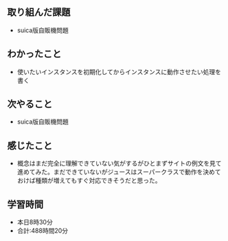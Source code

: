 ## 取り組んだ課題
- suica版自販機問題
## わかったこと
- 使いたいインスタンスを初期化してからインスタンスに動作させたい処理を書く
## 次やること
- suica版自販機問題
## 感じたこと
- 概念はまだ完全に理解できていない気がするがひとまずサイトの例文を見て進めてみた。まだできていないがジュースはスーパークラスで動作を決めておけば種類が増えてもすぐ対応できそうだと思った。
## 学習時間
- 本日8時30分<br>
- 合計:488時間20分
